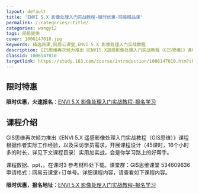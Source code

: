 ```yaml
---
layout: default
title: 'ENVI 5.X 影像处理入门实战教程-限时优惠-网易精品课'
permalink: /:categories/:title/
categories: wangyi2
tags: 网易提供
cover: 1006147010.jpg
keywords: 精选网课,网易云课堂,ENVI 5.X 影像处理入门实战教程
description: GIS思维再次倾力推出《ENVI5.X遥感影像处理入门实战教程（GIS思维）》课程根据作者实际工作经验，以及采访学员需求
classid: 1006147010
targetlink: https://study.163.com/course/introduction/1006147010.htm?share=1&shareId=1025206652&utm_campaign=share&utm_medium=iphoneShare&utm_source=&utm_u=1025206652
---
```


## 限时特惠

**限时优惠，火速报名**：[ENVI 5.X 影像处理入门实战教程-报名学习](https://study.163.com/course/introduction/1006147010.htm?share=1&shareId=1025206652&utm_campaign=share&utm_medium=iphoneShare&utm_source=&utm_u=1025206652)

## 课程介绍

GIS思维再次倾力推出《ENVI 5.X 遥感影像处理入门实战教程（GIS思维）》课程根据作者实际工作经验，以及采访学员需求，开展课程设计（45课时，16个小时多的时长，详见下文课程目录）实用加实战，会是你学习路上的好帮手。

课程数据、ppt，。在课时3 参考材料处下载。课堂群：GIS思维课堂 534609636 申请格式：网易云课堂+订单号。详细课程内容，请查看如下课程内容。

**限时优惠，报名地址**：[ENVI 5.X 影像处理入门实战教程-报名学习](https://study.163.com/course/introduction/1006147010.htm?share=1&shareId=1025206652&utm_campaign=share&utm_medium=iphoneShare&utm_source=&utm_u=1025206652)

